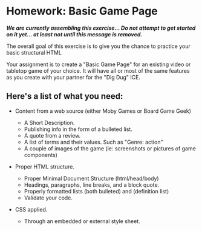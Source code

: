 # Homework: Basic Game Page

***We are currently assembling this exercise... Do not attempt to get started on it yet... at least not until this message is removed.***

The overall goal of this exercise is to give you the chance to practice your basic structural HTML 

Your assignment is to create a "Basic Game Page" for an existing video or tabletop game of your choice.  It will have all or most of the same features as you create with your partner for the "Dig Dug" ICE.

## Here's a list of what you need:
- Content from a web source (either Moby Games or Board Game Geek)
    - A Short Description.
    - Publishing info in the form of a bulleted list.
    - A quote from a review.
    - A list of terms and their values.  Such as "Genre: action"
    - A couple of images of the game (ie: screenshots or pictures of game components)

- Proper HTML structure.
    - Proper Minimal Document Structure (html/head/body)
    - Headings, paragraphs, line breaks, and a block quote.
    - Properly formatted lists (both bulleted) and (definition list)
    - Validate your code.

- CSS applied.
    - Through an embedded or external style sheet. 
